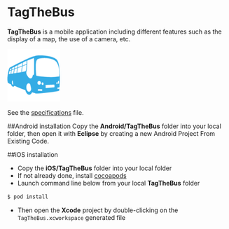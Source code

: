 # TagTheBus
**TagTheBus** is a mobile application including different features such as the display of a map, the use of a camera, etc.

![Screenshot](https://github.com/STUDIO-Artaban/TagTheBus/blob/master/iOS/TagTheBus/TagTheBus/Images.xcassets/AppIcon.appiconset/ic_launcher-120.png)

See the [specifications](https://github.com/STUDIO-Artaban/TagTheBus/blob/master/Tag%20the%20Bus.pdf) file.

##Android installation
Copy the **Android/TagTheBus** folder into your local folder, then open it with **Eclipse** by creating a new Android Project From Existing Code.

##iOS installation
* Copy the **iOS/TagTheBus** folder into your local folder
* If not already done, install [cocoapods](https://guides.cocoapods.org/using/getting-started.html)
* Launch command line below from your local **TagTheBus** folder

```bash
$ pod install
```

* Then open the **Xcode** project by double-clicking on the `TagTheBus.xcworkspace` generated file

